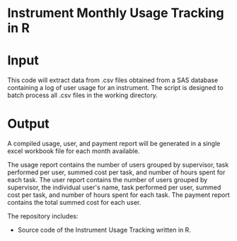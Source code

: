 # Instrument Monthly Usage Tracking in R

# Input

This code will extract data from .csv files obtained from a SAS database containing a log of user usage for an instrument. The script is designed to batch process all .csv files in the working directory.

# Output

A compiled usage, user, and payment report will be generated in a single excel workbook file for each month available.

The usage report contains the number of users grouped by supervisor, task performed per user, summed cost per task, and number of hours spent for each task. 
The user report contains the number of users grouped by supervisor, the individual user's name, task performed per user, summed cost per task, and number of hours spent for each task.
The payment report contains the total summed cost for each user.

The repository includes:
* Source code of the Instrument Usage Tracking written in R.
